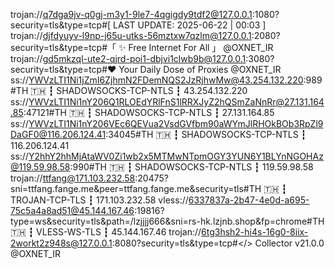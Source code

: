 trojan://q7dga9jv-q0gj-m3y1-9le7-4qgigdy9tdf2@127.0.0.1:1080?security=tls&type=tcp#[ LAST UPDATE: 2025-06-22 | 00:03 ]
trojan://djfdyuyv-l9np-j65u-utks-56mztxw7qzlm@127.0.0.1:2080?security=tls&type=tcp#「 ✨ Free Internet For All 」 @OXNET_IR
trojan://gd5mkzql-ute2-qjrd-poi1-dbjvi1clwb9b@127.0.0.1:3080?security=tls&type=tcp#❤️ Your Daily Dose of Proxies @OXNET_IR
ss://YWVzLTI1Ni1jZmI6ZjhmN2FDemNQS2JzRjhwMw@43.254.132.220:989#TH 🇹🇭 ┇ SHADOWSOCKS-TCP-NTLS ┇ 43.254.132.220
ss://YWVzLTI1Ni1nY206Q1RLOEdYRlFnS1lRRXJyZ2hQSmZaNnRr@27.131.164.85:47121#TH 🇹🇭 ┇ SHADOWSOCKS-TCP-NTLS ┇ 27.131.164.85
ss://YWVzLTI1Ni1nY206VEc6QEVua2VsdGVfbm90aWYmJlRHOkBOb3RpZl9DaGF0@116.206.124.41:34045#TH 🇹🇭 ┇ SHADOWSOCKS-TCP-NTLS ┇ 116.206.124.41
ss://Y2hhY2hhMjAtaWV0Zi1wb2x5MTMwNTpmOGY3YUN6Y1BLYnNGOHAz@119.59.98.58:990#TH 🇹🇭 ┇ SHADOWSOCKS-TCP-NTLS ┇ 119.59.98.58
trojan://ttfang@171.103.232.58:20475?sni=ttfang.fange.me&peer=ttfang.fange.me&security=tls#TH 🇹🇭 ┇ TROJAN-TCP-TLS ┇ 171.103.232.58
vless://6337837a-2b47-4e0d-a695-75c5a4a8ad51@45.144.167.46:19816?type=ws&security=tls&path=/lzjjjj666&sni=rs-hk.lzjnb.shop&fp=chrome#TH 🇹🇭 ┇ VLESS-WS-TLS ┇ 45.144.167.46
trojan://6tg3hsh2-hi4s-16g0-8iix-2workt2z948s@127.0.0.1:8080?security=tls&type=tcp#</> Collector v21.0.0 @OXNET_IR